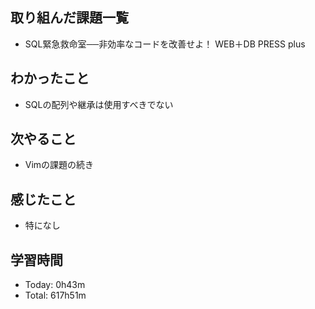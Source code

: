 ## 取り組んだ課題一覧
- SQL緊急救命室──非効率なコードを改善せよ！ WEB＋DB PRESS plus
## わかったこと
- SQLの配列や継承は使用すべきでない
## 次やること
- Vimの課題の続き
## 感じたこと
- 特になし
## 学習時間
- Today: 0h43m
- Total: 617h51m

